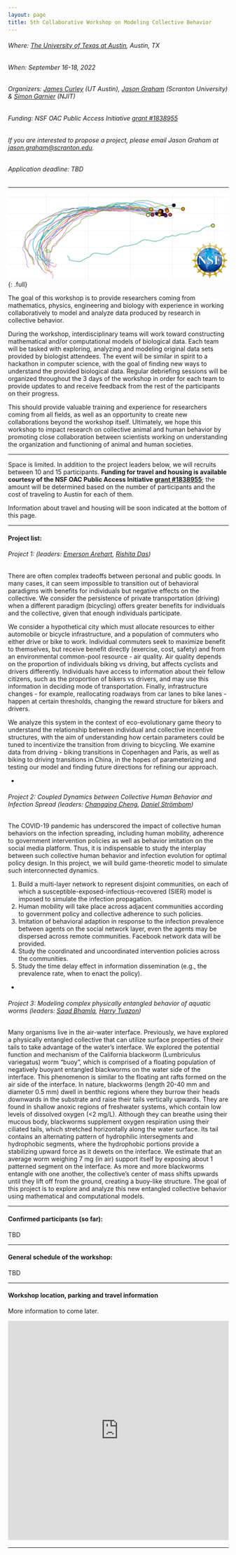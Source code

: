 ```yaml
---
layout: page
title: 5th Collaborative Workshop on Modeling Collective Behavior
---
```


###### Where: [The University of Texas at Austin](https://www.utexas.edu), Austin, TX

###### When: September 16-18, 2022

###### Organizers: [James Curley](https://labs.la.utexas.edu/curley/) (UT Austin), [Jason Graham](https://sites.google.com/site/jasonmgrahamus/) (Scranton University) & [Simon Garnier](http://www.theswarmlab.com) (NJIT)

###### Funding: NSF OAC Public Access Initiative [grant #1838955](https://www.nsf.gov/awardsearch/showAward?AWD_ID=1838955)

###### If you are interested to propose a project, please email Jason Graham at [jason.graham@scranton.edu](mailto:jason.graham@scranton.edu).

###### Application deadline: TBD

---

![banner](/img/posts/data_model_2019/banner.png){: .full}

The goal of this workshop is to provide researchers coming from mathematics, physics, engineering and biology with experience in working collaboratively to model and analyze data produced by research in collective behavior.

During the workshop, interdisciplinary teams will work toward constructing mathematical and/or computational models of biological data. Each team will be tasked with exploring, analyzing and modeling original data sets provided by biologist attendees. The event will be similar in spirit to a hackathon in computer science, with the goal of finding new ways to understand the provided biological data. Regular debriefing sessions will be organized throughout the 3 days of the workshop in order for each team to provide updates to and receive feedback from the rest of the participants on their progress.

This should provide valuable training and experience for researchers coming from all fields, as well as an opportunity to create new collaborations beyond the workshop itself. Ultimately, we hope this workshop to impact research on collective animal and human behavior by promoting close collaboration between scientists working on understanding the organization and functioning of animal and human societies.    

---

Space is limited. In addition to the project leaders below, we will recruits between 10 and 15 participants. **Funding for travel and housing is available courtesy of the NSF OAC Public Access Initiative [grant #1838955](https://www.nsf.gov/awardsearch/showAward?AWD_ID=1838955)**; the amount will be determined based on the number of participants and the cost of traveling to Austin for each of them.

Information about travel and housing will be soon indicated at the bottom of this page.

---

#### Project list:

###### Project 1: (leaders: [Emerson Arehart](https://www.bio.upenn.edu/people/emerson-arehart), [Rishita Das](https://scholar.google.com/citations?user=TaTKTfIAAAAJ&hl=en))

There are often complex tradeoffs between personal and public goods. In many cases, it can seem impossible to transition out of behavioral paradigms with benefits for individuals but negative effects on the collective. We consider the persistence of private transportation (driving) when a different paradigm (bicycling) offers greater benefits for individuals and the collective, given that enough individuals participate.

We consider a hypothetical city which must allocate resources to either automobile or bicycle infrastructure, and a population of commuters who either drive or bike to work. Individual commuters seek to maximize benefit to themselves, but receive benefit directly (exercise, cost, safety) and from an environmental common-pool resource - air quality. Air quality depends on the proportion of individuals biking vs driving, but affects cyclists and drivers differently. Individuals have access to information about their fellow citizens, such as the proportion of bikers vs drivers, and may use this information in deciding mode of transportation. Finally, infrastructure changes - for example, reallocating roadways from car lanes to bike lanes - happen at certain thresholds, changing the reward structure for bikers and drivers.

We analyze this system in the context of eco-evolutionary game theory to understand the relationship between individual and collective incentive structures, with the aim of understanding how certain parameters could be tuned to incentivize the transition from driving to bicycling. We examine data from driving - biking transitions in Copenhagen and Paris, as well as biking to driving transitions in China, in the hopes of parameterizing and testing our model and finding future directions for refining our approach.

-

###### Project 2: Coupled Dynamics between Collective Human Behavior and Infection Spread (leaders: [Changqing Cheng](https://www.binghamton.edu/ssie/people/profile.html?id=ccheng), [Daniel Strömbom](https://scholar.google.se/citations?user=B9DUCHYAAAAJ&hl=sv))

The COVID-19 pandemic has underscored the impact of collective human behaviors on the infection spreading, including human mobility, adherence to government intervention policies as well as behavior imitation on the social media platform. Thus, it is indispensable to study the interplay between such collective human behavior and infection evolution for optimal policy design. In this project, we will build game-theoretic model to simulate such interconnected dynamics.

1. Build a multi-layer network to represent disjoint communities, on each of which a susceptible-exposed-infectious-recovered (SIER) model is imposed to simulate the infection propagation.
2. Human mobility will take place across adjacent communities according to government policy and collective adherence to such policies.
3. Imitation of behavioral adaption in response to the infection prevalence between agents on the social network layer, even the agents may be dispersed across remote communities. Facebook network data will be provided.
4. Study the coordinated and uncoordinated intervention policies across the communities.
5. Study the time delay effect in information dissemination (e.g., the prevalence rate, when to enact the policy).   

-

###### Project 3: Modeling complex physically entangled behavior of aquatic worms (leaders: [Saad Bhamla](https://www.chbe.gatech.edu/people/saad-bhamla), [Harry Tuazon](https://scholar.google.com/citations?user=xgjXfCUAAAAJ&hl=en))

Many organisms live in the air-water interface. Previously, we have explored a physically entangled collective that can utilize surface properties of their tails to take advantage of the water’s interface. We explored the potential function and mechanism of the California blackworm (Lumbriculus variegatus) worm “buoy”, which is comprised of a floating population of negatively buoyant entangled blackworms on the water side of the interface. This phenomenon is similar to the floating ant rafts formed on the air side of the interface. In nature, blackworms (length 20-40 mm and diameter 0.5 mm) dwell in benthic regions where they burrow their heads downwards in the substrate and raise their tails vertically upwards. They are found in shallow anoxic regions of freshwater systems, which contain low levels of dissolved oxygen (<2 mg/L). Although they can breathe using their mucous body, blackworms supplement oxygen respiration using their ciliated tails, which stretched horizontally along the water surface. Its tail contains an alternating pattern of hydrophilic intersegments and hydrophobic segments, where the hydrophobic portions provide a stabilizing upward force as it dewets on the interface. We estimate that an average worm weighing 7 mg (in air) support itself by exposing about 1 patterned segment on the interface. As more and more blackworms entangle with one another, the collective’s center of mass shifts upwards until they lift off from the ground, creating a buoy-like structure. The goal of this project is to explore and analyze this new entangled collective behavior using mathematical and computational models.

---

#### Confirmed participants (so far):

TBD

--------------------------------------------------------------------------------

#### General schedule of the workshop:

TBD

---

#### Workshop location, parking and travel information <a name="map"></a>

More information to come later.

<section id="map" class="map">
<iframe src="https://www.google.com/maps/embed?pb=!1m18!1m12!1m3!1d3445.3211253949903!2d-97.73624538478728!3d30.284918481795543!2m3!1f0!2f0!3f0!3m2!1i1024!2i768!4f13.1!3m3!1m2!1s0x8644b59b2584cfb7%3A0x8131ee4f174a21de!2sThe%20University%20of%20Texas%20at%20Austin!5e0!3m2!1sen!2sus!4v1583253687696!5m2!1sen!2sus" width="100%" height="500" frameborder="0" style="border:0" allowfullscreen></iframe>
</section>

--------------------------------------------------------------------------------
